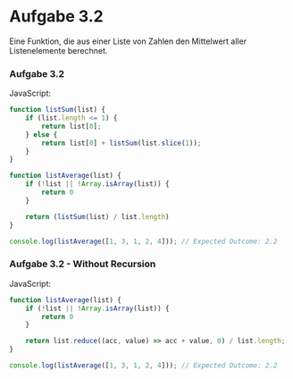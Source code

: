# Aufgabe 3.2
Eine Funktion, die aus einer Liste von Zahlen den Mittelwert aller Listenelemente berechnet.

### Aufgabe 3.2
JavaScript:
```js
function listSum(list) {
    if (list.length <= 1) {
        return list[0];
    } else {
        return list[0] + listSum(list.slice(1));
    }
}

function listAverage(list) {
    if (!list || !Array.isArray(list)) {
        return 0
    }

    return (listSum(list) / list.length)
}

console.log(listAverage([1, 3, 1, 2, 4])); // Expected Outcome: 2.2
```

### Aufgabe 3.2 - Without Recursion
JavaScript:
```js
function listAverage(list) {
    if (!list || !Array.isArray(list)) {
        return 0
    }

    return list.reduce((acc, value) => acc + value, 0) / list.length;
}

console.log(listAverage([1, 3, 1, 2, 4])); // Expected Outcome: 2.2
```

